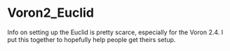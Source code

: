 # Voron2_Euclid
Info on setting up the Euclid is pretty scarce, especially for the Voron 2.4.  I put this together to hopefully help people get theirs setup.  
